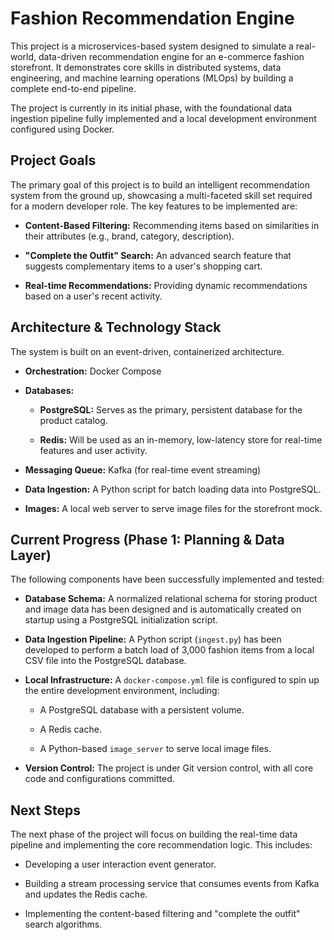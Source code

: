# Fashion Recommendation Engine

This project is a microservices-based system designed to simulate a real-world, data-driven recommendation engine for an e-commerce fashion storefront. It demonstrates core skills in distributed systems, data engineering, and machine learning operations (MLOps) by building a complete end-to-end pipeline.

The project is currently in its initial phase, with the foundational data ingestion pipeline fully implemented and a local development environment configured using Docker.

## Project Goals

The primary goal of this project is to build an intelligent recommendation system from the ground up, showcasing a multi-faceted skill set required for a modern developer role. The key features to be implemented are:

* **Content-Based Filtering:** Recommending items based on similarities in their attributes (e.g., brand, category, description).

* **"Complete the Outfit" Search:** An advanced search feature that suggests complementary items to a user's shopping cart.

* **Real-time Recommendations:** Providing dynamic recommendations based on a user's recent activity.

## Architecture & Technology Stack

The system is built on an event-driven, containerized architecture.

* **Orchestration:** Docker Compose

* **Databases:**

  * **PostgreSQL:** Serves as the primary, persistent database for the product catalog.

  * **Redis:** Will be used as an in-memory, low-latency store for real-time features and user activity.

* **Messaging Queue:** Kafka (for real-time event streaming)

* **Data Ingestion:** A Python script for batch loading data into PostgreSQL.

* **Images:** A local web server to serve image files for the storefront mock.

## Current Progress (Phase 1: Planning & Data Layer)

The following components have been successfully implemented and tested:

* **Database Schema:** A normalized relational schema for storing product and image data has been designed and is automatically created on startup using a PostgreSQL initialization script.

* **Data Ingestion Pipeline:** A Python script (`ingest.py`) has been developed to perform a batch load of 3,000 fashion items from a local CSV file into the PostgreSQL database.

* **Local Infrastructure:** A `docker-compose.yml` file is configured to spin up the entire development environment, including:

  * A PostgreSQL database with a persistent volume.

  * A Redis cache.

  * A Python-based `image_server` to serve local image files.

* **Version Control:** The project is under Git version control, with all core code and configurations committed.

## Next Steps

The next phase of the project will focus on building the real-time data pipeline and implementing the core recommendation logic. This includes:

* Developing a user interaction event generator.

* Building a stream processing service that consumes events from Kafka and updates the Redis cache.

* Implementing the content-based filtering and "complete the outfit" search algorithms.